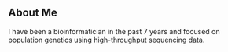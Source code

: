 ## About Me
I have been a bioinformatician in the past 7 years and focused on population genetics using high-throughput sequencing data.
